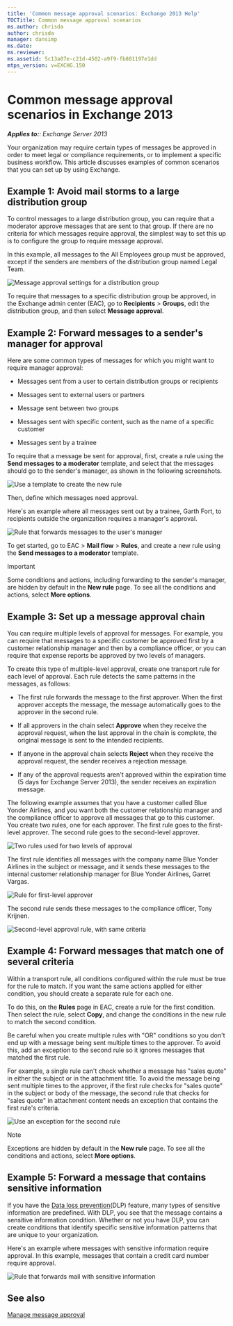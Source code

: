 ```yaml
---
title: 'Common message approval scenarios: Exchange 2013 Help'
TOCTitle: Common message approval scenarios
ms.author: chrisda
author: chrisda
manager: dansimp
ms.date: 
ms.reviewer: 
ms.assetid: 5c13a07e-c21d-4502-a9f9-fb801197e1dd
mtps_version: v=EXCHG.150
---
```


# Common message approval scenarios in Exchange 2013

_**Applies to:**: Exchange Server 2013_

Your organization may require certain types of messages be approved in order to meet legal or compliance requirements, or to implement a specific business workflow. This article discusses examples of common scenarios that you can set up by using Exchange.

## Example 1: Avoid mail storms to a large distribution group

To control messages to a large distribution group, you can require that a moderator approve messages that are sent to that group. If there are no criteria for which messages require approval, the simplest way to set this up is to configure the group to require message approval.

In this example, all messages to the All Employees group must be approved, except if the senders are members of the distribution group named Legal Team.

![Message approval settings for a distribution group](images/TA_Mod_Scenario1_AllEmployes.png)

To require that messages to a specific distribution group be approved, in the Exchange admin center (EAC), go to **Recipients** \> **Groups**, edit the distribution group, and then select **Message approval**.

## Example 2: Forward messages to a sender's manager for approval

Here are some common types of messages for which you might want to require manager approval:

- Messages sent from a user to certain distribution groups or recipients

- Messages sent to external users or partners

- Message sent between two groups

- Messages sent with specific content, such as the name of a specific customer

- Messages sent by a trainee

To require that a message be sent for approval, first, create a rule using the **Send messages to a moderator** template, and select that the messages should go to the sender's manager, as shown in the following screenshots.

![Use a template to create the new rule](images/TA_Mod_Scenario2_Template.png)

Then, define which messages need approval.

Here's an example where all messages sent out by a trainee, Garth Fort, to recipients outside the organization requires a manager's approval.

![Rule that forwards messages to the user's manager](images/TA_Mod_Scenario2_rule.png)

To get started, go to EAC \> **Mail flow** \> **Rules**, and create a new rule using the **Send messages to a moderator** template.

> [!IMPORTANT]
> Some conditions and actions, including forwarding to the sender's manager, are hidden by default in the **New rule** page. To see all the conditions and actions, select **More options**.

## Example 3: Set up a message approval chain

You can require multiple levels of approval for messages. For example, you can require that messages to a specific customer be approved first by a customer relationship manager and then by a compliance officer, or you can require that expense reports be approved by two levels of managers.

To create this type of multiple-level approval, create one transport rule for each level of approval. Each rule detects the same patterns in the messages, as follows:

- The first rule forwards the message to the first approver. When the first approver accepts the message, the message automatically goes to the approver in the second rule.

- If all approvers in the chain select **Approve** when they receive the approval request, when the last approval in the chain is complete, the original message is sent to the intended recipients.

- If anyone in the approval chain selects **Reject** when they receive the approval request, the sender receives a rejection message.

- If any of the approval requests aren't approved within the expiration time (5 days for Exchange Server 2013), the sender receives an expiration message.

The following example assumes that you have a customer called Blue Yonder Airlines, and you want both the customer relationship manager and the compliance officer to approve all messages that go to this customer. You create two rules, one for each approver. The first rule goes to the first-level approver. The second rule goes to the second-level approver.

![Two rules used for two levels of approval](images/TA_Mod_Scenario3_2rules.png)

The first rule identifies all messages with the company name Blue Yonder Airlines in the subject or message, and it sends these messages to the internal customer relationship manager for Blue Yonder Airlines, Garret Vargas.

![Rule for first-level approver](images/TA_Mod_Scenario3_Rule1.png)

The second rule sends these messages to the compliance officer, Tony Krijnen.

![Second-level approval rule, with same criteria](images/TA_Mod_Scenario3_Rule2.png)

## Example 4: Forward messages that match one of several criteria

Within a transport rule, all conditions configured within the rule must be true for the rule to match. If you want the same actions applied for either condition, you should create a separate rule for each one.

To do this, on the **Rules** page in EAC, create a rule for the first condition. Then select the rule, select **Copy**, and change the conditions in the new rule to match the second condition.

Be careful when you create multiple rules with "OR" conditions so you don't end up with a message being sent multiple times to the approver. To avoid this, add an exception to the second rule so it ignores messages that matched the first rule.

For example, a single rule can't check whether a message has "sales quote" in either the subject or in the attachment title. To avoid the message being sent multiple times to the approver, if the first rule checks for "sales quote" in the subject or body of the message, the second rule that checks for "sales quote" in attachment content needs an exception that contains the first rule's criteria.

![Use an exception for the second rule](images/TA_Mod_Scenario4.png)

> [!NOTE]
> Exceptions are hidden by default in the **New rule** page. To see all the conditions and actions, select **More options**.

## Example 5: Forward a message that contains sensitive information

If you have the [Data loss prevention](data-loss-prevention-exchange-2013-help.md)(DLP) feature, many types of sensitive information are predefined. With DLP, you see that the message contains a sensitive information condition. Whether or not you have DLP, you can create conditions that identify specific sensitive information patterns that are unique to your organization.

Here's an example where messages with sensitive information require approval. In this example, messages that contain a credit card number require approval.

![Rule that forwards mail with sensitive information](images/TA_Mod_Scenario5.png)

## See also

[Manage message approval](manage-message-approval-exchange-2013-help.md)
